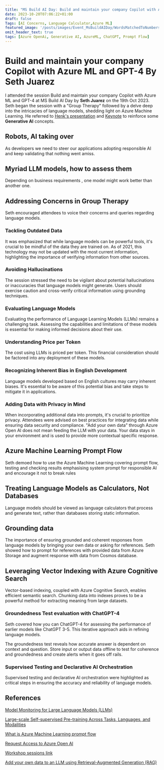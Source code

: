 ```yaml
---
title: "MS Build AI Day: Build and maintain your company Copilot with Azure ML and GPT-4 By Seth Juarez"
date: 2023-10-20T07:06:22+01:00
draft: false
Tags: [AI Concerns, Language Calculator,Azure ML]
featured_image: '/posts/images/Event_MsBuildAIDay/WordsMatchedToNumbers.jpg'
omit_header_text: true
tags: [Azure OpenAi, Generative AI, AzureML, ChatGPT, Prompt Flow]
---
```


# Build and maintain your company Copilot with Azure ML and GPT-4 By Seth Juarez

I attended the session Build and maintain your company Copilot with Azure ML and GPT-4 at MS Build AI Day by **Seth Juarez** on the 19th Oct 2023.
Seth began the session with a "Group Therapy" followed by a delve deep into the intricacies of language models, shedding light on Azure Machine Learning. He referred to [Henk's presentation](https://reshmeeauckloo.com/posts/Event_GenerativeAIinAzureOpenAIservice) and [Keynote](https://reshmeeauckloo.com/posts/event_msbuildaidaykeynote) to reinforce some **Generative AI** concepts.

## Robots, AI taking over

As developers we need to steer our applications adopting responsible AI and keep validating that nothing went amiss.

## Myriad LLM models, how to assess them

Depending on business requirements , one model might work better than another one. 

## Addressing Concerns in Group Therapy

Seth encouraged attendees to voice their concerns and queries regarding language models. 

### Tackling Outdated Data

It was emphasized that while language models can be powerful tools, it's crucial to be mindful of the data they are trained on. As of 2021, this technology may not be updated with the most current information, highlighting the importance of verifying information from other sources.

### Avoiding Hallucinations

The session stressed the need to be vigilant about potential hallucinations or inaccuracies that language models might generate. Users should exercise caution and cross-verify critical information using grounding techniques.

### Evaluating Language Models

Evaluating the performance of Language Learning Models (LLMs) remains a challenging task. Assessing the capabilities and limitations of these models is essential for making informed decisions about their use.

### Understanding Price per Token

The cost using LLMs is priced per token. This financial consideration should be factored into any deployment of these models.

### Recognizing Inherent Bias in English Development

Language models developed based on English cultures may carry inherent biases. It's essential to be aware of this potential bias and take steps to mitigate it in applications.

### Adding Data with Privacy in Mind

When incorporating additional data into prompts, it's crucial to prioritize privacy. Attendees were advised on best practices for integrating data while ensuring data security and compliance. "Add your own data" through Azure Open AI does not mean feeding the LLM with your data. Your data stays in your environment and is used to provide more contextual specific response. 

## Azure Machine Learning Prompt Flow

Seth demoed how to use the Azure Machine Learning covering prompt flow, testing and checking results emphasising system prompt for responsible AI and encourage it not to break rules

## Treating Language Models as Calculators, Not Databases

Language models should be viewed as language calculators that process and generate text, rather than databases storing static information.

## Grounding data

The importance of ensuring grounded and coherent responses from language models by bringing your own data or asking for references. Seth showed how to prompt for references with provided data from Azure Storage and augment response with data from Cosmos database. 

## Leveraging Vector Indexing with Azure Cognitive Search

Vector-based indexing, coupled with Azure Cognitive Search, enables efficient semantic search. Chunking data into indexes proves to be a powerful method for extracting meaning from large datasets.

### Groundedness Test evaluation with ChatGPT-4

Seth covered how you can ChatGPT-4 for assessing the performance of earlier models like ChatGPT 3-5. This iterative approach aids in refining language models. 

The groundedness test reveals how accurate answer is dependent on context and question. Store input or output data offline to test for coherence and groundedness and create alerts when it goes off rails.

### Supervised Testing and Declarative AI Orchestration

Supervised testing and declarative AI orchestration were highlighted as critical steps in ensuring the accuracy and reliability of language models.

## References

[Model Monitoring for Large Language Models (LLMs)](https://www.youtube.com/watch?v=JBWYnOWmvQo)

[Large-scale Self-supervised Pre-training Across Tasks, Languages, and Modalities](https://aka.ms/prompt)

[What is Azure Machine Learning prompt flow](https://learn.microsoft.com/en-us/azure/machine-learning/prompt-flow/overview-what-is-prompt-flow)

[Request Access to Azure Open AI](https://aka.ms/oai/access)

[Workshop sessions link](https://github.com/Azure-Samples/PetSpotR)

[Add your own data to an LLM using Retrieval-Augmented Generation (RAG)](https://bea.stollnitz.com/blog/rag/?utm_campaign=Global%2BAI%2BWeekly&utm_medium=email&utm_source=Global_AI_Weekly_24)
